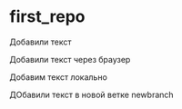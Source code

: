 ﻿# first_repo


Добавили текст

Добавили текст через браузер

Добавим текст локально

ДОбавили текст в новой ветке newbranch